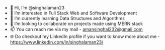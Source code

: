 - 👋 Hi, I’m @singhalaman23
- 👀 I’m interested in Full Stack Web and Software Development
- 🌱 I’m currently learning Data Structures and Algorithms
- 💞️ I’m looking to collaborate on projects made using MERN stack
- 📫 You can reach me via my mail - amansinghal232@gmail.com
- 🌐 Do checkout my LinkedIn profile if you want to know more about me - https://www.linkedin.com/in/singhalaman23/

<!---
singhalaman23/singhalaman23 is a ✨ special ✨ repository because its `README.md` (this file) appears on your GitHub profile.
You can click the Preview link to take a look at your changes.
--->
